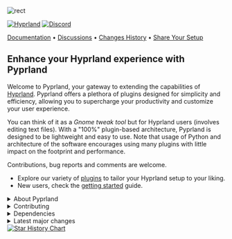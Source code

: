 ![rect](https://github.com/hyprland-community/pyprland/assets/238622/3fab93b6-6445-4e7b-b757-035095b5c8e8)

[![Hyprland](https://img.shields.io/badge/Made%20for-Hyprland-blue)](https://github.com/hyprwm/Hyprland)
[![Discord](https://img.shields.io/discord/1055990214411169892?label=discord)](https://discord.com/channels/1055990214411169892/1230972154330218526)

[Documentation](https://github.com/hyprland-community/pyprland/wiki) • [Discussions](https://github.com/hyprland-community/pyprland/discussions) • [Changes History](https://github.com/hyprland-community/pyprland/releases) • [Share Your Setup](https://github.com/hyprland-community/pyprland/discussions/46)


## Enhance your Hyprland experience with Pyprland

Welcome to Pyprland, your gateway to extending the capabilities of [Hyprland](https://hyprland.org/). Pyprland offers a plethora of plugins designed for simplicity and efficiency, allowing you to supercharge your productivity and customize your user experience.

You can think of it as a *Gnome tweak tool* but for Hyprland users (involves editing text files). With a "100%" plugin-based architecture, Pyprland is designed to be lightweight and easy to use.
Note that usage of Python and architecture of the software encourages using many plugins with little impact on the footprint and performance.

Contributions, bug reports and comments are welcome.

- Explore our variety of [plugins](https://github.com/hyprland-community/pyprland/wiki/Plugins) to tailor your Hyprland setup to your liking.
- New users, check the [getting started](https://github.com/hyprland-community/pyprland/wiki/Getting-started) guide.


<details>
<summary>
About Pyprland
</summary>

[![Packaging Status](https://repology.org/badge/vertical-allrepos/pyprland.svg)](https://repology.org/project/pyprland/versions)

🎉 Hear what others are saying:
- ["It just works very very well" - The Linux Cast (video)](https://youtu.be/Cjn0SFyyucY?si=hGb0TM9IDvlbcD6A&t=131) - February 2024
- [You NEED This in your Hyprland Config - LibrePhoenix (video)](https://www.youtube.com/watch?v=CwGlm-rpok4) - October 2023 (*Now [TOML](https://toml.io/en/) format is preferred over [JSON](https://www.w3schools.com/js/js_json_intro.asp))
</details>

<details>

<summary>
Contributing
</summary>

Check out the [creating a pull request](https://docs.github.com/fr/pull-requests/collaborating-with-pull-requests/proposing-changes-to-your-work-with-pull-requests/creating-a-pull-request) document for guidance.

- Report bugs or propose features [here](https://github.com/hyprland-community/pyprland/issues)
- Improve our [wiki](https://github.com/hyprland-community/pyprland/wiki)

and if you have coding skills you can also

- Enhance the coverage of our [tests](https://github.com/hyprland-community/pyprland/tree/main/tests)
- Propose & write new plugins or enhancements

</details>

<details>
<summary>
Dependencies
</summary>

- **Hyprland** >= 0.37
- **Python** >= 3.11
    - **aiofiles**
</details>

<details>
<summary>
Latest major changes
</summary>

Check the [Releases change log](https://github.com/hyprland-community/pyprland/releases) for more information

### 2.2

- Added [wallpapers](https://github.com/hyprland-community/pyprland/wiki/wallpapers) and [system_notifier](https://github.com/hyprland-community/pyprland/wiki/system_notifier) plugins.
- Deprecated [class_match](https://github.com/hyprland-community/pyprland/wiki/scratchpads_nonstandard) in [scratchpads](https://github.com/hyprland-community/pyprland/wiki/scratchpads)
- Added [gbar](https://github.com/hyprland-community/pyprland/wiki/gbar) in 2.2.6
- [scratchpads](https://github.com/hyprland-community/pyprland/wiki/scratchpads) supports multiple client windows (in 2.2.11 and 2.2.13)
- [Monitors](https://github.com/hyprland-community/pyprland/wiki/monitors) and [scratchpads](https://github.com/hyprland-community/pyprland/wiki/scratchpads) supports rotation in 2.2.13
- Improve [Nix support](https://github.com/hyprland-community/pyprland/wiki/Nix)


### 2.1

- Requires Hyprland >= 0.37
- [Monitors](https://github.com/hyprland-community/pyprland/wiki/monitors) plugin improvements.

### 2.0

- New dependency: [aiofiles](https://pypi.org/project/aiofiles/)
- Added [hysteresis](https://github.com/hyprland-community/pyprland/wiki/scratchpads#hysteresis-optional) support for [scratchpads](https://github.com/hyprland-community/pyprland/wiki/scratchpads).

### 1.10

- New [fetch_client_menu](https://github.com/hyprland-community/pyprland/wiki/fetch_client_menu) and [shortcuts_menu](https://github.com/hyprland-community/pyprland/wiki/shortcuts_menu) plugins.

### 1.9

- Introduced [shortcuts_menu](https://github.com/hyprland-community/pyprland/wiki/shortcuts_menu) plugin.

### 1.8

- Requires Hyprland >= 0.30
- Added [layout_center](https://github.com/hyprland-community/pyprland/wiki/layout_center) plugin.

</details>

<a href="https://star-history.com/#fdev31/pyprland&Date">
  <picture>
    <source media="(prefers-color-scheme: dark)" srcset="https://api.star-history.com/svg?repos=fdev31/pyprland&type=Timeline&theme=dark" />
    <source media="(prefers-color-scheme: light)" srcset="https://api.star-history.com/svg?repos=fdev31/pyprland&type=Timeline" />
    <img alt="Star History Chart" src="https://api.star-history.com/svg?repos=fdev31/pyprland&type=Timeline" />
  </picture>
</a>
